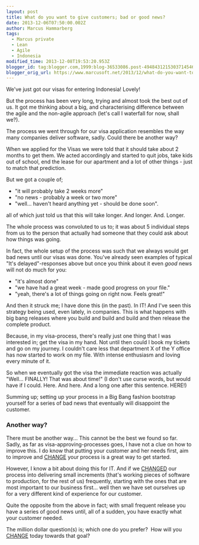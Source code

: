 ```yaml
---
layout: post
title: What do you want to give customers; bad or good news?
date: 2013-12-06T07:50:00.002Z
author: Marcus Hammarberg
tags:
  - Marcus private
  - Lean
  - Agile
  - Indonesia
modified_time: 2013-12-08T19:53:20.953Z
blogger_id: tag:blogger.com,1999:blog-36533086.post-4948431215303714546
blogger_orig_url: https://www.marcusoft.net/2013/12/what-do-you-want-to-give-customers-bad.html
---
```


We've just got our visas for entering Indonesia! Lovely!

But the process has been very long, trying and almost took the best out
of us. It got me thinking about a big, and characterising difference
between the agile and the non-agile approach (let's call I waterfall for
now, shall we?).

The process we went through for our visa application resembles the way
many companies deliver software, sadly. Could there be another way?

When we applied for the Visas we were told that it should take about 2
months to get them. We acted accordingly and started to quit jobs, take
kids out of school, end the lease for our apartment and a lot of other
things - just to match that prediction.

But we got a couple of;

- "it will probably take 2 weeks more"
- "no news - probably a week or two more"
- "well... haven't heard anything yet - should be done soon".

all of which just told us that this will take longer. And longer. And.
Longer.

The whole process was convoluted to us to; it was about 5 individual
steps from us to the person that actually had someone that they could
ask about how things was going.

In fact, the whole setup of the process was such that we always would
get bad news until our visas was done. You've already seen examples of
typical "It's delayed"-responses above but once you think about it even
*good* news will not do much for you:

- "it's almost done"
- "we have had a great week - made good progress on your file."
- "yeah, there's a lot of things going on right now. Feels great!"

And then it struck me; I have done this (in the past). In IT! And I've
seen this strategy being used, even lately, in companies. This is what
happens with big bang releases where you build and build and build and
then release the complete product.

Because, in my visa-process, there's really just one thing that I was
interested in; get the visa in my hand. Not until then could I book my
tickets and go on my journey. I couldn't care less that department X of
the Y office has now started to work on my file. With intense enthusiasm
and loving every minute of it.

So when we eventually got the visa the immediate reaction was actually
"Well... FINALLY! That was about time!" (I don't use curse words, but
would have if I could. Here. And here. And a long one after this
sentence. HERE!)

Summing up; setting up your process in a Big Bang fashion bootstrap
yourself for a series of bad news that eventually will disappoint the
customer.

### Another way?

There must be another way... This cannot be the best we found so far.
Sadly, as far as visa-approving-processes goes, I have not a clue on how
to improve this. I do know that putting your customer and her needs
first, aim to improve and
<a href="https://www.marcusoft.net/2013/10/YesITalkAboutChange.html"
target="_blank">CHANGE</a> your process is a great way to get started.

However, I know a bit about doing this for IT. And if we
<a href="https://www.marcusoft.net/2013/10/YesITalkAboutChange.html"
target="_blank">CHANGED</a> our process into delivering small increments
(that's working pieces of software to production, for the rest of us)
frequently, starting with the ones that are most important to our
business first... well then we have set ourselves up for a very
different kind of experience for our customer.

Quite the opposite from the above in fact; with small frequent release
you have a series of good news until, all of a sudden, you have exactly
what your customer needed.

The million dollar question(s) is; which one do you prefer?  How will
you <a href="https://www.marcusoft.net/2013/10/YesITalkAboutChange.html"
target="_blank">CHANGE</a> today towards that goal?

